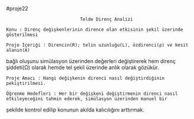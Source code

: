  #proje22
 
                                Telde Direnç Analizi 

    Konu : Direnç değişkenlerinin dirence olan etkisinin şekil üzerinde gösterilmesi

    Proje İçeriği : Direncin(R); telin uzunluğu(L), özdirenci(ρ) ve kesit alanın(A) 
bağlı oluşunu simülasyon üzerinden değerleri değiştirerek hem direnç şiddeti(Ω) olarak hemde tel şekil üzerinde anlık olarak gözükür.

    Proje Amacı : Hangi değişkenin direnci nasıl değiştirdiğinin pekiştirilmesi.

    Öğrenme Hedefleri : Her bir değişkeni değiştirmenin direnci nasıl etkileyeceğini tahmin ederek, simülasyon üzerinden manuel bir 
şekilde kontrol edilip konunun akılda kalıcılığını arttırmak.
